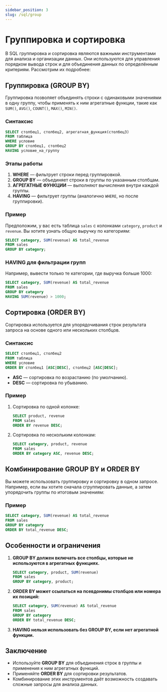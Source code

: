 ```yaml
---
sidebar_position: 3
slug: /sql/group
---
```


# Группировка и сортировка 

В SQL группировка и сортировка являются важными инструментами для анализа и организации данных. Они используются для управления порядком вывода строк и для объединения данных по определённым критериям. Рассмотрим их подробнее:

## Группировка (GROUP BY)

Группировка позволяет объединять строки с одинаковыми значениями в одну группу, чтобы применять к ним агрегатные функции, такие как `SUM()`, `AVG()`, `COUNT()`, `MAX()`, `MIN()`.

### Синтаксис

```sql
SELECT столбец1, столбец2, агрегатная_функция(столбец3)
FROM таблица
WHERE условие
GROUP BY столбец1, столбец2
HAVING условие_на_группу
```

### Этапы работы

1. **WHERE** — фильтрует строки перед группировкой.
2. **GROUP BY** — объединяет строки в группы по указанным столбцам.
3. **АГРЕГАТНЫЕ ФУНКЦИИ** — выполняют вычисления внутри каждой группы.
4. **HAVING** — фильтрует группы (аналогично `WHERE`, но после группировки).

### Пример

Предположим, у вас есть таблица `sales` с колонками `category`, `product` и `revenue`. Вы хотите узнать общую выручку по категориям:

```sql
SELECT category, SUM(revenue) AS total_revenue
FROM sales
GROUP BY category;
```

### HAVING для фильтрации групп

Например, вывести только те категории, где выручка больше 1000:

```sql
SELECT category, SUM(revenue) AS total_revenue
FROM sales
GROUP BY category
HAVING SUM(revenue) > 1000;
```

## Сортировка (ORDER BY)

Сортировка используется для упорядочивания строк результата запроса на основе одного или нескольких столбцов.

### Синтаксис

```sql
SELECT столбец1, столбец2
FROM таблица
WHERE условие
ORDER BY столбец1 [ASC|DESC], столбец2 [ASC|DESC];
```

- **ASC** — сортировка по возрастанию (по умолчанию).
- **DESC** — сортировка по убыванию.

### Пример

1. Сортировка по одной колонке:

   ```sql
   SELECT product, revenue
   FROM sales
   ORDER BY revenue DESC;
   ```

2. Сортировка по нескольким колонкам:

   ```sql
   SELECT category, product, revenue
   FROM sales
   ORDER BY category ASC, revenue DESC;
   ```

## Комбинирование GROUP BY и ORDER BY

Вы можете использовать группировку и сортировку в одном запросе. Например, если вы хотите сначала сгруппировать данные, а затем упорядочить группы по итоговым значениям:

### Пример

```sql
SELECT category, SUM(revenue) AS total_revenue
FROM sales
GROUP BY category
ORDER BY total_revenue DESC;
```

## Особенности и ограничения

1. **GROUP BY должен включать все столбцы, которые не используются в агрегатных функциях.**

   ```sql
   SELECT category, product, SUM(revenue)
   FROM sales
   GROUP BY category, product;
   ```

2. **ORDER BY может ссылаться на псевдонимы столбцов или номера их позиций:**

   ```sql
   SELECT category, SUM(revenue) AS total_revenue
   FROM sales
   GROUP BY category
   ORDER BY total_revenue DESC;
   ```

3. **HAVING нельзя использовать без GROUP BY, если нет агрегатной функции.**

## Заключение

- Используйте **GROUP BY** для объединения строк в группы и применения к ним агрегатных функций.
- Применяйте **ORDER BY** для сортировки результатов.
- Комбинирование этих инструментов даёт возможность создавать сложные запросы для анализа данных.
